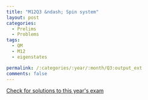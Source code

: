 ```yaml
---
title: "M12Q3 &ndash; Spin system"
layout: post
categories:
  - Prelims
  - Problems
tags:
  - QM
  - M12
  - eigenstates

permalink: /:categories/:year/:month/Q3:output_ext
comments: false
---
```

<object data="2012M3Q.pdf" type="application/pdf" width="100%" height="500"></object>
<div class="message"><a href='https://princetonprelim.com/prelim/29/'>Check for solutions to this year's exam</a></div>